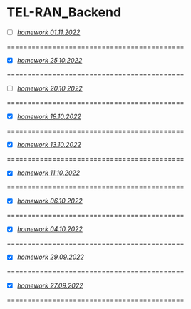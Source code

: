 # TEL-RAN_Backend

- [ ] [_homework 01.11.2022_](https://github.com/sl101/TEL-RAN_Backend/blob/main/homeworks/hw_01_11/src/Main.java)

===========================================

- [x] [_homework 25.10.2022_](https://github.com/sl101/TEL-RAN_Backend/blob/main/homeworks/hw_25_10/src)

===========================================

- [ ] [_homework 20.10.2022_](https://github.com/sl101/TEL-RAN_Backend/blob/main/homeworks/hw_20_10/src)

===========================================

- [x] [_homework 18.10.2022_](https://github.com/sl101/TEL-RAN_Backend/blob/main/homeworks/hw_18_10/src)

===========================================

- [x] [_homework 13.10.2022_](https://github.com/sl101/TEL-RAN_Backend/blob/main/homeworks/hw_13_10/src/Main.java)

===========================================

- [x] [_homework 11.10.2022_](https://github.com/sl101/TEL-RAN_Backend/blob/main/homeworks/hw_11_10/src)

===========================================

- [x] [_homework 06.10.2022_](https://github.com/sl101/TEL-RAN_Backend/blob/main/homeworks/hw_06_10/src)

===========================================

- [x] [_homework 04.10.2022_](https://github.com/sl101/TEL-RAN_Backend/blob/main/homeworks/hw_4/src/game/hero/Elf4.java)

===========================================

- [x] [_homework 29.09.2022_](https://github.com/sl101/TEL-RAN_Backend/blob/main/homeworks/hw_3/src/main/java/Main.java)

===========================================

- [x] [_homework 27.09.2022_](https://github.com/sl101/TEL-RAN_Backend/blob/main/homeworks/hw_2/src/main/java/Main.java)

===========================================
